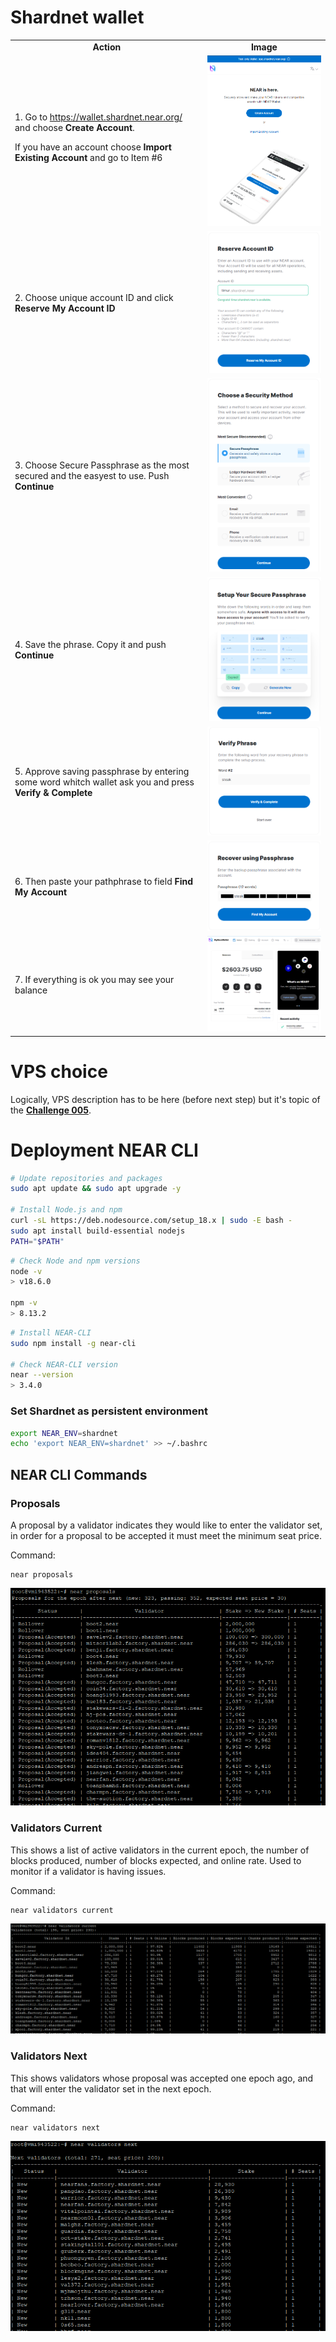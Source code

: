 # Shardnet wallet

<table>
<tr>
    <td align='center'><b>Action</b></td>
    <td align='center'><b>Image</b></td>
</tr>
<tr>
    <td>
		1. Go to <a href="https://wallet.shardnet.near.org/">https://wallet.shardnet.near.org/</a> and choose <b>Create Account</b>.
		<p>
			If you have an account choose <b>Import Existing Account</b> and go to Item #6
		</p>
	</td>
    <td>
		<img  src="../images/wallet/near-wallet-intro.png">
	</td>
</tr>
<tr>
    <td>
		2. Choose unique account ID and click <b>Reserve My Account ID</b>
	</td>
    <td>
		<img src="../images/wallet/near-wallet-new-account.png">
	</td>
</tr>
<tr>
    <td>
		3. Choose Secure Passphrase as the most secured and the easyest to use. Push <b>Continue</b>
	</td>
    <td>
		<img  src="../images/wallet/near-wallet-choose-security.png">
	</td>
</tr>
<tr>
    <td>
		4. Save the phrase. Copy it and push <b>Continue</b>
	</td>
    <td>
		<img  src="../images/wallet/near-wallet-security-phrase.png">
	</td>
</tr>
<tr>
    <td>
		5. Approve saving passphrase by entering some word whitch wallet ask you and press <b>Verify & Complete</b>
	</td>
    <td>
		<img  src="../images/wallet/near-wallet-verify-phrase.png">
	</td>
</tr>
<tr>
    <td>
		6. Then paste your pathphrase to field <b>Find My Account</b>
	</td>
    <td>
		<img  src="../images/wallet/near-wallet-set-phrase.png">
	</td>
</tr>
<tr>
    <td>
		7. If everything is ok you may see your balance
	</td>
    <td>
		<img  src="../images/wallet/near-wallet-created-account.png">
	</td>
</tr>
</table>

# VPS choice

Logically, VPS description has to be here (before next step) but it's topic of the **[Challenge 005](./challenge_005.md)**.

# Deployment NEAR CLI

```bash
# Update repositories and packages
sudo apt update && sudo apt upgrade -y

# Install Node.js and npm
curl -sL https://deb.nodesource.com/setup_18.x | sudo -E bash -
sudo apt install build-essential nodejs
PATH="$PATH"
```

```bash
# Check Node and npm versions
node -v
> v18.6.0

npm -v
> 8.13.2
```

```bash
# Install NEAR-CLI
sudo npm install -g near-cli

# Check NEAR-CLI version
near --version
> 3.4.0
```

### Set Shardnet as persistent environment

```bash
export NEAR_ENV=shardnet
echo 'export NEAR_ENV=shardnet' >> ~/.bashrc
```

## NEAR CLI Commands

### Proposals

A proposal by a validator indicates they would like to enter the validator set, in order for a proposal to be accepted it must meet the minimum seat price.

Command:
```
near proposals
```
![near proposals](../images/near_cli/near-proposals.png)


### Validators Current

This shows a list of active validators in the current epoch, the number of blocks produced, number of blocks expected, and online rate. Used to monitor if a validator is having issues.

Command:

```
near validators current
```
![near validators current](../images/near_cli/near-validators-current.png)


### Validators Next

This shows validators whose proposal was accepted one epoch ago, and that will enter the validator set in the next epoch.

Command:

```
near validators next
```
![near validators next](../images/near_cli/near-validators-next.png)